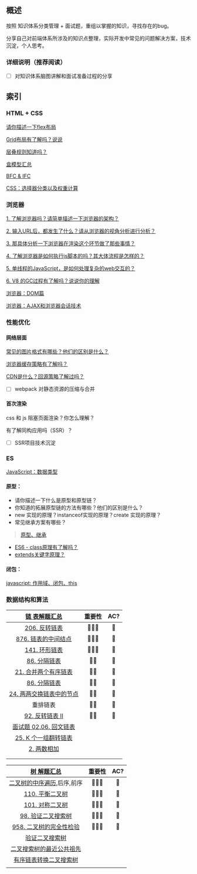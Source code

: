 ## 概述

按照 知识体系分类管理 + 面试题，重组以掌握的知识，寻找存在的bug。



分享自己对前端体系所涉及的知识点整理，实际开发中常见的问题解决方案，技术沉淀，个人思考。

### 详细说明（推荐阅读）

* [ ] 对知识体系脑图讲解和面试准备过程的分享

## 索引

### HTML + CSS

[请你描述一下flex布局](https://github.com/sup-fiveyear/Notes/issues/19)

[Grid布局有了解吗？说说](https://github.com/sup-fiveyear/Notes/issues/22)

[层叠规则知道吗？](https://github.com/sup-fiveyear/Notes/issues/23)

[盒模型汇总](https://github.com/sup-fiveyear/Notes/issues/4)

[BFC & IFC](https://github.com/sup-fiveyear/Notes/issues/5)

[CSS：选择器分类以及权重计算](https://github.com/sup-fiveyear/Notes/issues/14)

### 浏览器

[1. 了解浏览器吗？请简单描述一下浏览器的架构？](https://github.com/sup-fiveyear/Notes/issues/15)

[2. 输入URL后，都发生了什么？请从浏览器的视角分析进行分析？ ](https://github.com/sup-fiveyear/Notes/issues/16)

[3. 那具体分析一下浏览器在渲染这个环节做了那些事情？](https://github.com/sup-fiveyear/Notes/issues/17)

[4. 了解浏览器是如何执行js脚本的吗？其大体流程是怎样的？](https://github.com/sup-fiveyear/Notes/issues/13)

[5. 单线程的JavaScript，是如何处理复杂的web交互的？](https://github.com/sup-fiveyear/Notes/issues/12)

[6. V8 的GC过程有了解吗？说说你的理解 ](https://github.com/sup-fiveyear/Notes/issues/9)

[浏览器：DOM篇](https://github.com/sup-fiveyear/Notes/issues/8)

[浏览器：AJAX和浏览器会话技术](https://github.com/sup-fiveyear/Notes/issues/11)

### 性能优化

#### 网络层面

[常见的图片格式有哪些？他们的区别是什么？](https://github.com/sup-fiveyear/Notes/issues/24)

[浏览器缓存策略有了解吗？](https://github.com/sup-fiveyear/Notes/issues/25)

[CDN是什么？回源策略了解过吗？](https://github.com/sup-fiveyear/Notes/issues/28)

* [ ] webpack 对静态资源的压缩与合并

#### 首次渲染

css 和 js 阻塞页面渲染？你怎么理解？

有了解同构应用吗（SSR）？

* [ ] SSR项目技术沉淀


### ES

[JavaScript：数据类型](https://github.com/sup-fiveyear/Notes/issues/2)

#### 原型：

- 请你描述一下什么是原型和原型链？
- 你知道的拓展原型链的方法有哪些？他们的区别是什么？
- new 实现的原理？instanceof实现的原理？create 实现的原理？
- 常见继承方案有哪些？

> [原型、继承](https://github.com/sup-fiveyear/Notes/issues/3)

- [ES6 - class原理有了解吗？](https://github.com/sup-fiveyear/Notes/issues/18)
- [extends关键字原理？](https://github.com/sup-fiveyear/Notes/issues/20)

#### 闭包：

[javascript: 作用域、闭包、this](https://github.com/sup-fiveyear/Notes/issues/6)

### 数据结构和算法

| [链 表解题汇总](https://github.com/sup-fiveyear/interview-code/tree/master/%E7%AE%97%E6%B3%95%2B%E6%95%B0%E6%8D%AE%E7%BB%93%E6%9E%84/%E9%93%BE%E8%A1%A8) | 重要性 | AC?  |
| :----------------------------------------------------------: | :----: | :--: |
| [206. 反转链表](https://leetcode-cn.com/problems/reverse-linked-list/) |  🌝🌝🌝   |  💯   |
| [876. 链表的中间结点](https://leetcode-cn.com/problems/middle-of-the-linked-list/) |  🌝🌝🌝   |  💯   |
| [141. 环形链表](https://leetcode-cn.com/problems/linked-list-cycle/) |  🌝🌝🌝   |  💯   |
| [86. 分隔链表](https://leetcode-cn.com/problems/partition-list/) |   🌝🌝   |  💯   |
| [21. 合并两个有序链表](https://leetcode-cn.com/problems/merge-two-sorted-lists/) |   🌝🌝   |  💯   |
| [86. 分隔链表](https://leetcode-cn.com/problems/partition-list) |   🌝🌝   |  💯   |
| [24. 两两交换链表中的节点](https://leetcode-cn.com/problems/swap-nodes-in-pairs/) |   🌝🌝   |  💯   |
|                           重排链表                           |   🌝🌝   |  💯   |
| [92. 反转链表 II](https://leetcode-cn.com/problems/reverse-linked-list-ii/) |   🌝🌝   |  💯   |
| [面试题 02.06. 回文链表](https://leetcode-cn.com/problems/palindrome-linked-list-lcci/) |        |      |
| [25. K 个一组翻转链表](https://leetcode-cn.com/problems/reverse-nodes-in-k-group/) |        |      |
| [2. 两数相加](https://leetcode-cn.com/problems/add-two-numbers/) |        |      |
|                                                              |        |      |
|                                                              |        |      |

| [树 解题汇总](https://github.com/sup-fiveyear/interview-code/tree/master/%E7%AE%97%E6%B3%95%2B%E6%95%B0%E6%8D%AE%E7%BB%93%E6%9E%84/%E6%A0%91) | 重要性 | AC?  |
| :----------------------------------------------------------: | :----: | :--: |
| [二叉树的中序遍历](https://leetcode-cn.com/problems/binary-tree-inorder-traversal),后序,前序 |  🌝🌝🌝   |  💯   |
| [110. 平衡二叉树](https://leetcode-cn.com/problems/balanced-binary-tree/) |  🌝🌝🌝   |  💯   |
| [101. 对称二叉树](https://leetcode-cn.com/problems/symmetric-tree/) |  🌝🌝🌝   |  💯   |
| [98. 验证二叉搜索树](https://leetcode-cn.com/problems/validate-binary-search-tree/) |  🌝🌝🌝   |  💯   |
| [958. 二叉树的完全性检验](https://leetcode-cn.com/problems/check-completeness-of-a-binary-tree/) |  🌝🌝🌝   |  💯   |
| [验证二叉搜索树](https://leetcode-cn.com/problems/validate-binary-search-tree) |        |      |
| [二叉搜索树的最近公共祖先](https://leetcode-cn.com/problems/lowest-common-ancestor-of-a-binary-search-tree) |        |      |
| [有序链表转换二叉搜索树](https://leetcode-cn.com/problems/convert-sorted-list-to-binary-search-tree) |        |      |
|                                                              |        |      |

#### 
